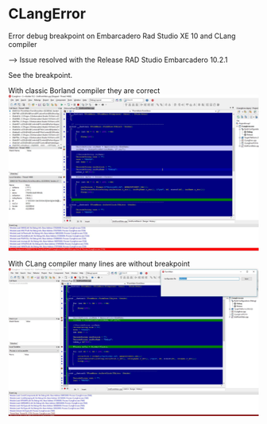 # CLangError 
Error debug breakpoint on Embarcadero Rad Studio XE 10 and CLang compiler

--> Issue resolved with the Release RAD Studio Embarcadero 10.2.1


See the breakpoint.

With classic Borland compiler they are correct
![Classic compiler](/doc/ClassicCompiler.JPG "Classic Borland Compiler")


With CLang compiler many lines are without breakpoint
![CLang compiler](/doc/CLangCompiler.JPG "CLang Compiler")


